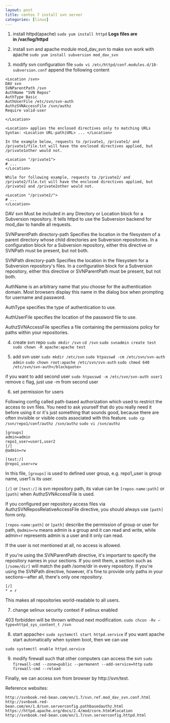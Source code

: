 ```yaml
---
layout: post
title: centos 7 install svn server
categories: [linux]
---
```


1. install httpd(apache)
`sudo yum install httpd`
**Logs files are in /var/log/httpd**

2. install svn and apache module mod_dav_svn to make svn work with apache
`sudo yum install subversion mod_dav_svn`

3. modify svn configuration file
`sudo vi /etc/httpd/conf.modules.d/10-subversion.conf`
append the following content

```
<Location /svn>
DAV svn
SVNParentPath /svn
AuthName "SVN Repos"
AuthType Basic
AuthUserFile /etc/svn/svn-auth
AuthzSVNAccessFile /svn/authz
Require valid-user

</Location>

```

```
<Location> applies the enclosed directives only to matching URLs
Syntax: <Location URL-path|URL> ... </Location>

In the example below, requests to /private1, /private1/ and /private1/file.txt will have the enclosed directives applied, but /private1other would not.

<Location "/private1">
# ...
</Location>

While for following example, requests to /private2/ and /private2/file.txt will have the enclosed directives applied, but /private2 and /private2other would not.

<Location "/private2/">
# ...
</Location>

```

DAV svn
Must be included in any Directory or Location block for a Subversion repository. It tells httpd to use the Subversion backend for mod_dav to handle all requests.

SVNParentPath directory-path
Specifies the location in the filesystem of a parent directory whose child directories are Subversion repositories. In a configuration block for a Subversion repository, either this directive or SVNPath must be present, but not both.

SVNPath directory-path
Specifies the location in the filesystem for a Subversion repository's files. In a configuration block for a Subversion repository, either this directive or SVNParentPath must be present, but not both.

AuthName is an arbitrary name that you choose for the authentication domain. Most browsers display this name in the dialog box when prompting for username and password.

AuthType specifies the type of authentication to use.

AuthUserFile specifies the location of the password file to use.

AuthzSVNAccessFile specifies a file containing the permissions policy for paths within your repositories.</blockquote>

4. create svn repo
`sudo mkdir /svn`
`cd /svn`
`sudo svnadmin create test`
`sudo chown -R apache:apache test`

5. add svn user
`sudo mkdir /etc/svn`
`sudo htpasswd -cm /etc/svn/svn-auth admin`
`sudo chown root:apache /etc/svn/svn-auth`
`sudo chmod 640 /etc/svn/svn-auth</blockquote>`

if you want to add second user
`sudo htpasswd -m /etc/svn/svn-auth user1`
remove c flag, just use -m from second user

6. set permission for users

Following config called path-based authorization which used to restrict the access to svn files. You need to ask yourself that do you really need it before using it or it's just something that sounds good, because there are often invisible or visible costs associated with this feature.
`sudo cp /svn/repo1/conf/authz /svn/authz`
`sudo vi /svn/authz`

```
[groups]
admin=admin
repo1_user=user1,user2
[/]
@admin=rw

[test:/]
@repo1_user=rw
```

In this file, `[groups]` is used to defined user group, e.g. repo1_user is group name, user1 is its user.

`[/]` or `[test:/]` is svn repository path, its value can be `[repos-name:path]` or `[path]` when AuthzSVNAccessFile is used.

If you configured per repository access files via AuthzSVNReposRelativeAccessFile directive, you should always use `[path]` form only.

`[repos-name:path]` or `[path]` describe the permission of group or user for path, `@admin=rw` means admin is a group and it can read and write, while admin=r represents admin is a user and it only can read.

If the user is not mentioned at all, no access is allowed.

If you're using the SVNParentPath directive, it's important to specify the repository names in your sections. If you omit them, a section such as `[/some/dir]` will match the path /some/dir in every repository. If you're using the SVNPath directive, however, it's fine to provide only paths in your sections—after all, there's only one repository.

```
[/]
* = r
```

This makes all repositories world-readable to all users.

7. change selinux security context if selinux enabled

403 forbidden will be thrown withoud next modification.
`sudo chcon -Rv –type=httpd_sys_content_t /svn`

8. start appache<
`sudo systemctl start httpd.service`
if you want apache start automatically when system boot, then we can use

`sudo systemctl enable httpd.service`

9. modify firewall such that other computers can access the svn
`sudo firewall-cmd --zone=public --permanent --add-service=http`
`sudo firewall-cmd --reload`

Finally, we can access svn from browser by http://svn/test.

Reference websites:

	http://svnbook.red-bean.com/en/1.7/svn.ref.mod_dav_svn.conf.html
	http://svnbook.red-bean.com/en/1.8/svn.serverconfig.pathbasedauthz.html
	https://httpd.apache.org/docs/2.4/mod/core.html#location
	http://svnbook.red-bean.com/en/1.7/svn.serverconfig.httpd.html

